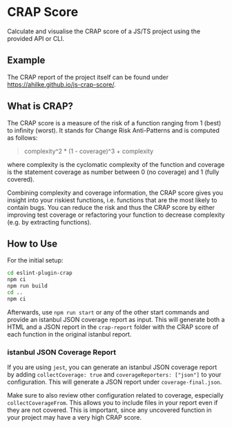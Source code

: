 # CRAP Score

Calculate and visualise the CRAP score of a JS/TS project using the provided API or CLI.

## Example

The CRAP report of the project itself can be found under <https://ahilke.github.io/js-crap-score/>.

## What is CRAP?

The CRAP score is a measure of the risk of a function ranging from 1 (best) to infinity (worst). It stands for Change Risk Anti-Patterns and is computed as follows:

> complexity^2 \* (1 - coverage)^3 + complexity

where complexity is the cyclomatic complexity of the function and coverage is the statement coverage as number between 0 (no coverage) and 1 (fully covered).

Combining complexity and coverage information, the CRAP score gives you insight into your riskiest functions, i.e. functions that are the most likely to contain bugs. You can reduce the risk and thus the CRAP score by either improving test coverage or refactoring your function to decrease complexity (e.g. by extracting functions).

## How to Use

For the initial setup:

```sh
cd eslint-plugin-crap
npm ci
npm run build
cd ..
npm ci
```

Afterwards, use `npm run start` or any of the other start commands and provide an istanbul JSON coverage report as input. This will generate both a HTML and a JSON report in the `crap-report` folder with the CRAP score of each function in the original istanbul report.

### istanbul JSON Coverage Report

If you are using `jest`, you can generate an istanbul JSON coverage report by adding `collectCoverage: true` and `coverageReporters: ["json"]` to your configuration. This will generate a JSON report under `coverage-final.json`.

Make sure to also review other configuration related to coverage, especially `collectCoverageFrom`. This allows you to include files in your report even if they are not covered. This is important, since any uncovered function in your project may have a very high CRAP score.
